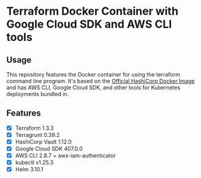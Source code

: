 # Terraform Docker Container with Google Cloud SDK and AWS CLI tools

## Usage

This repository features the Docker container for using the terraform command
line program. It's based on the
[Official HashiCorp Docker Image](https://hub.docker.com/r/hashicorp/terraform)
and has AWS CLI, Google Cloud SDK, and other tools for Kubernetes deployments
bundled in.

## Features

- [x] Terraform 1.3.3
- [x] Terragrunt 0.39.2
- [x] HashiCorp Vault 1.12.0
- [x] Google Cloud SDK 407.0.0
- [x] AWS CLI 2.8.7 + aws-iam-authenticator
- [x] kubectl v1.25.3
- [x] Helm 3.10.1
